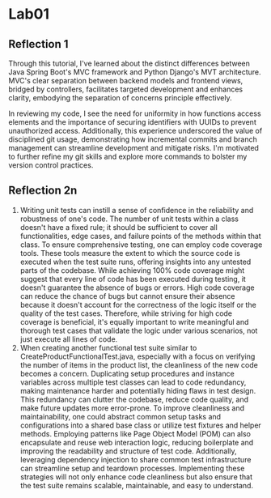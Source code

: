 # Lab01
## Reflection 1
Through this tutorial, I've learned about the distinct differences between Java Spring Boot's MVC framework and Python Django's MVT architecture. MVC's clear separation between backend models and frontend views, bridged by controllers, facilitates targeted development and enhances clarity, embodying the separation of concerns principle effectively.

In reviewing my code, I see the need for uniformity in how functions access elements and the importance of securing identifiers with UUIDs to prevent unauthorized access. Additionally, this experience underscored the value of disciplined git usage, demonstrating how incremental commits and branch management can streamline development and mitigate risks. I'm motivated to further refine my git skills and explore more commands to bolster my version control practices.
## Reflection 2n
1. Writing unit tests can instill a sense of confidence in the reliability and robustness of one's code. The number of unit tests within a class doesn't have a fixed rule; it should be sufficient to cover all functionalities, edge cases, and failure points of the methods within that class. To ensure comprehensive testing, one can employ code coverage tools. These tools measure the extent to which the source code is executed when the test suite runs, offering insights into any untested parts of the codebase. While achieving 100% code coverage might suggest that every line of code has been executed during testing, it doesn't guarantee the absence of bugs or errors. High code coverage can reduce the chance of bugs but cannot ensure their absence because it doesn't account for the correctness of the logic itself or the quality of the test cases. Therefore, while striving for high code coverage is beneficial, it's equally important to write meaningful and thorough test cases that validate the logic under various scenarios, not just execute all lines of code.
2. When creating another functional test suite similar to CreateProductFunctionalTest.java, especially with a focus on verifying the number of items in the product list, the cleanliness of the new code becomes a concern. Duplicating setup procedures and instance variables across multiple test classes can lead to code redundancy, making maintenance harder and potentially hiding flaws in test design. This redundancy can clutter the codebase, reduce code quality, and make future updates more error-prone. To improve cleanliness and maintainability, one could abstract common setup tasks and configurations into a shared base class or utilize test fixtures and helper methods. Employing patterns like Page Object Model (POM) can also encapsulate and reuse web interaction logic, reducing boilerplate and improving the readability and structure of test code. Additionally, leveraging dependency injection to share common test infrastructure can streamline setup and teardown processes. Implementing these strategies will not only enhance code cleanliness but also ensure that the test suite remains scalable, maintainable, and easy to understand.